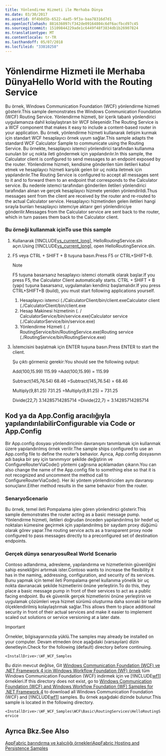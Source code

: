 ```yaml
---
title: Yönlendirme Hizmeti ile Merhaba Dünya
ms.date: 03/30/2017
ms.assetid: 0f4b0d5b-6522-4ad5-9f3a-baa78316d7d1
ms.openlocfilehash: 881636097cf342de09164804c6df6acfbcd97c45
ms.sourcegitcommit: 15109844229ade1c6449f48f3834db1b26907824
ms.translationtype: MT
ms.contentlocale: tr-TR
ms.lasthandoff: 05/07/2018
ms.locfileid: "33810258"
---
```

# <a name="hello-world-with-the-routing-service"></a><span data-ttu-id="d4c1a-102">Yönlendirme Hizmeti ile Merhaba Dünya</span><span class="sxs-lookup"><span data-stu-id="d4c1a-102">Hello World with the Routing Service</span></span>
<span data-ttu-id="d4c1a-103">Bu örnek, Windows Communication Foundation (WCF) yönlendirme hizmeti gösterir.</span><span class="sxs-lookup"><span data-stu-id="d4c1a-103">This sample demonstrates the Windows Communication Foundation (WCF) Routing Service.</span></span> <span data-ttu-id="d4c1a-104">Yönlendirme hizmeti, bir içerik tabanlı yönlendirici uygulamanıza dahil kolaylaştıran bir WCF bileşenidir.</span><span class="sxs-lookup"><span data-stu-id="d4c1a-104">The Routing Service is a WCF component that makes it easy to include a content-based router in your application.</span></span> <span data-ttu-id="d4c1a-105">Bu örnek, yönlendirme hizmeti kullanarak iletişim kurmak için standart WCF hesaplayıcı örnek uyum sağlar.</span><span class="sxs-lookup"><span data-stu-id="d4c1a-105">This sample adapts the standard WCF Calculator Sample to communicate using the Routing Service.</span></span> <span data-ttu-id="d4c1a-106">Bu örnekte, hesaplayıcı istemci yönlendirici tarafından kullanıma sunulan bir uç nokta ileti göndermek için yapılandırılır.</span><span class="sxs-lookup"><span data-stu-id="d4c1a-106">In this sample, the Calculator client is configured to send messages to an endpoint exposed by the router.</span></span> <span data-ttu-id="d4c1a-107">Yönlendirme hizmeti, kendisine gönderilen tüm iletileri kabul etmek ve hesaplayıcı hizmeti karşılık gelen bir uç nokta iletmek için yapılandırılır.</span><span class="sxs-lookup"><span data-stu-id="d4c1a-107">The Routing Service is configured to accept all messages sent to it and to forward them to an endpoint that corresponds to the Calculator service.</span></span> <span data-ttu-id="d4c1a-108">Bu nedenle istemci tarafından gönderilen iletileri yönlendirici tarafından alınan ve gerçek hesaplayıcı hizmete yeniden yönlendirildi.</span><span class="sxs-lookup"><span data-stu-id="d4c1a-108">Thus messages sent from the client are received by the router and re-routed to the actual Calculator service.</span></span> <span data-ttu-id="d4c1a-109">Hesaplayıcı hizmetinden gelen iletileri hangi sırayla bunları hesaplayıcı istemciye aktarır geri yönlendiriciye gönderilir.</span><span class="sxs-lookup"><span data-stu-id="d4c1a-109">Messages from the Calculator service are sent back to the router, which in turn passes them back to the Calculator client.</span></span>  
  
### <a name="to-use-this-sample"></a><span data-ttu-id="d4c1a-110">Bu örneği kullanmak için</span><span class="sxs-lookup"><span data-stu-id="d4c1a-110">To use this sample</span></span>  
  
1.  <span data-ttu-id="d4c1a-111">Kullanarak [!INCLUDE[vs_current_long](../../../../includes/vs-current-long-md.md)], HelloRoutingService.sln açın.</span><span class="sxs-lookup"><span data-stu-id="d4c1a-111">Using [!INCLUDE[vs_current_long](../../../../includes/vs-current-long-md.md)], open HelloRoutingService.sln.</span></span>  
  
2.  <span data-ttu-id="d4c1a-112">F5 veya CTRL + SHIFT + B tuşuna basın.</span><span class="sxs-lookup"><span data-stu-id="d4c1a-112">Press F5 or CTRL+SHIFT+B.</span></span>  
  
    > [!NOTE]
    >  <span data-ttu-id="d4c1a-113">F5 tuşuna basarsanız hesaplayıcı istemci otomatik olarak başlar.</span><span class="sxs-lookup"><span data-stu-id="d4c1a-113">If you press F5, the Calculator Client automatically starts.</span></span> <span data-ttu-id="d4c1a-114">CTRL + SHIFT + B (yapı) tuşuna basarsanız, uygulamaları kendiniz başlamalıdır.</span><span class="sxs-lookup"><span data-stu-id="d4c1a-114">If you press CTRL+SHIFT+B (build), you must start following applications yourself.</span></span>  
    >   
    >  1.  <span data-ttu-id="d4c1a-115">Hesaplayıcı istemci (./CalculatorClient/bin/client.exe</span><span class="sxs-lookup"><span data-stu-id="d4c1a-115">Calculator client (./CalculatorClient/bin/client.exe</span></span>  
    > 2.  <span data-ttu-id="d4c1a-116">Hesap Makinesi hizmetinin (. / CalculatorService/bin/service.exe)</span><span class="sxs-lookup"><span data-stu-id="d4c1a-116">Calculator service (./CalculatorService/bin/service.exe)</span></span>  
    > 3.  <span data-ttu-id="d4c1a-117">Yönlendirme Hizmeti (. / RoutingService/bin/RoutingService.exe)</span><span class="sxs-lookup"><span data-stu-id="d4c1a-117">Routing service (./RoutingService/bin/RoutingService.exe)</span></span>  
  
3.  <span data-ttu-id="d4c1a-118">İstemcisini başlatmak için ENTER tuşuna basın.</span><span class="sxs-lookup"><span data-stu-id="d4c1a-118">Press ENTER to start the client.</span></span>  
  
     <span data-ttu-id="d4c1a-119">Şu çıktı görmeniz gerekir:</span><span class="sxs-lookup"><span data-stu-id="d4c1a-119">You should see the following output:</span></span>  
  
     <span data-ttu-id="d4c1a-120">Add(100,15.99) 115.99 =</span><span class="sxs-lookup"><span data-stu-id="d4c1a-120">Add(100,15.99) = 115.99</span></span>  
  
     <span data-ttu-id="d4c1a-121">Subtract(145,76.54) 68.46 =</span><span class="sxs-lookup"><span data-stu-id="d4c1a-121">Subtract(145,76.54) = 68.46</span></span>  
  
     <span data-ttu-id="d4c1a-122">Multiply(9,81.25) 731.25 =</span><span class="sxs-lookup"><span data-stu-id="d4c1a-122">Multiply(9,81.25) = 731.25</span></span>  
  
     <span data-ttu-id="d4c1a-123">Divide(22,7) 3.14285714285714 =</span><span class="sxs-lookup"><span data-stu-id="d4c1a-123">Divide(22,7) = 3.14285714285714</span></span>  
  
## <a name="configurable-via-code-or-appconfig"></a><span data-ttu-id="d4c1a-124">Kod ya da App.Config aracılığıyla yapılandırılabilir</span><span class="sxs-lookup"><span data-stu-id="d4c1a-124">Configurable via Code or App.Config</span></span>  
 <span data-ttu-id="d4c1a-125">Bir App.config dosyası yönlendiricinin davranışını tanımlamak için kullanmak üzere yapılandırılmış örnek verilir.</span><span class="sxs-lookup"><span data-stu-id="d4c1a-125">The sample ships configured to use an App.config file to define the router’s behavior.</span></span> <span data-ttu-id="d4c1a-126">Ayrıca, App.config dosyasının adı başka bir şey için tanınmıyor şekilde değiştirin ve ConfigureRouterViaCode() yöntemi çağrısına açıklamadan çıkarın.</span><span class="sxs-lookup"><span data-stu-id="d4c1a-126">You can also change the name of the App.config file to something else so that it is not recognized and uncomment the method call to ConfigureRouterViaCode().</span></span> <span data-ttu-id="d4c1a-127">Her iki yöntem yönlendiriciden aynı davranışı sonuçlanır.</span><span class="sxs-lookup"><span data-stu-id="d4c1a-127">Either method results in the same behavior from the router.</span></span>  
  
### <a name="scenario"></a><span data-ttu-id="d4c1a-128">Senaryo</span><span class="sxs-lookup"><span data-stu-id="d4c1a-128">Scenario</span></span>  
 <span data-ttu-id="d4c1a-129">Bu örnek, temel ileti Pompalama işlev gören yönlendirici gösterir.</span><span class="sxs-lookup"><span data-stu-id="d4c1a-129">This sample demonstrates the router acting as a basic message pump.</span></span> <span data-ttu-id="d4c1a-130">Yönlendirme hizmeti, iletileri doğrudan önceden yapılandırılmış bir hedef uç noktaları kümesine geçirmek için yapılandırılmış bir saydam proxy düğümü olarak görev yapar.</span><span class="sxs-lookup"><span data-stu-id="d4c1a-130">The routing service acts as a transparent proxy node configured to pass messages directly to a preconfigured set of destination endpoints.</span></span>  
  
### <a name="real-world-scenario"></a><span data-ttu-id="d4c1a-131">Gerçek dünya senaryosu</span><span class="sxs-lookup"><span data-stu-id="d4c1a-131">Real World Scenario</span></span>  
 <span data-ttu-id="d4c1a-132">Contoso adlandırma, adresleme, yapılandırma ve hizmetlerinin güvenliğini sahip esnekliğini artırmak ister.</span><span class="sxs-lookup"><span data-stu-id="d4c1a-132">Contoso wants to increase the flexibility it has in the naming, addressing, configuration, and security of its services.</span></span> <span data-ttu-id="d4c1a-133">Bunu yapmak için temel ileti Pompalama genel kullanıma yönelik bir uç nokta davranacak şekilde hizmetlerini önüne yerleştirin.</span><span class="sxs-lookup"><span data-stu-id="d4c1a-133">To do this, they place a basic message pump in front of their services to act as a public facing endpoint.</span></span> <span data-ttu-id="d4c1a-134">Bu ek güvenlik gerçek hizmetlerini önüne yerleştirin ve uygulamak çözümleri veya hizmet sürümü oluşturma daha sonraki bir tarihte ölçeklendirilmiş kolaylaştırmak sağlar.</span><span class="sxs-lookup"><span data-stu-id="d4c1a-134">This allows them to place additional security in front of their actual services and make it easier to implement scaled out solutions or service versioning at a later date.</span></span>  
  
> [!IMPORTANT]
>  <span data-ttu-id="d4c1a-135">Örnekler, bilgisayarınızda yüklü.</span><span class="sxs-lookup"><span data-stu-id="d4c1a-135">The samples may already be installed on your computer.</span></span> <span data-ttu-id="d4c1a-136">Devam etmeden önce aşağıdaki (varsayılan) dizin denetleyin.</span><span class="sxs-lookup"><span data-stu-id="d4c1a-136">Check for the following (default) directory before continuing.</span></span>  
>   
>  `<InstallDrive>:\WF_WCF_Samples`  
>   
>  <span data-ttu-id="d4c1a-137">Bu dizin mevcut değilse, Git [Windows Communication Foundation (WCF) ve .NET Framework 4 için Windows Workflow Foundation (WF) örnek](http://go.microsoft.com/fwlink/?LinkId=150780) tüm Windows Communication Foundation (WCF) indirmek için ve [!INCLUDE[wf1](../../../../includes/wf1-md.md)] örnekleri.</span><span class="sxs-lookup"><span data-stu-id="d4c1a-137">If this directory does not exist, go to [Windows Communication Foundation (WCF) and Windows Workflow Foundation (WF) Samples for .NET Framework 4](http://go.microsoft.com/fwlink/?LinkId=150780) to download all Windows Communication Foundation (WCF) and [!INCLUDE[wf1](../../../../includes/wf1-md.md)] samples.</span></span> <span data-ttu-id="d4c1a-138">Bu örnek aşağıdaki dizinde bulunur.</span><span class="sxs-lookup"><span data-stu-id="d4c1a-138">This sample is located in the following directory.</span></span>  
>   
>  `<InstallDrive>:\WF_WCF_Samples\WCF\Basic\RoutingServices\HelloRoutingService`  
  
## <a name="see-also"></a><span data-ttu-id="d4c1a-139">Ayrıca Bkz.</span><span class="sxs-lookup"><span data-stu-id="d4c1a-139">See Also</span></span>  
 [<span data-ttu-id="d4c1a-140">AppFabric barındırma ve kalıcılığı örnekleri</span><span class="sxs-lookup"><span data-stu-id="d4c1a-140">AppFabric Hosting and Persistence Samples</span></span>](http://go.microsoft.com/fwlink/?LinkId=193961)
